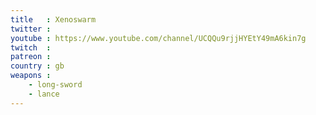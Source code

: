 ```yaml
---
title   : Xenoswarm
twitter : 
youtube : https://www.youtube.com/channel/UCQQu9rjjHYEtY49mA6kin7g
twitch  : 
patreon : 
country : gb
weapons :
    - long-sword
    - lance
---
```


